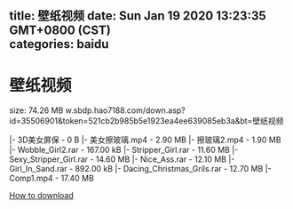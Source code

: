 
title: 壁纸视频
date: Sun Jan 19 2020 13:23:35 GMT+0800 (CST)    
categories: baidu
---

# 壁纸视频
size: 74.26 MB
 w.sbdp.hao7188.com/down.asp?id=35506901&token=521cb2b985b5e1923ea4ee639085eb3a&bt=壁纸视频
 
|- 3D美女屏保 - 0 B
|- 美女擦玻璃.mp4 - 2.90 MB
|- 擦玻璃2.mp4 - 1.90 MB
|- Wobble_Girl2.rar - 167.00 kB
|- Stripper_Girl.rar - 11.60 MB
|- Sexy_Stripper_Girl.rar - 14.60 MB
|- Nice_Ass.rar - 12.10 MB
|- Girl_In_Sand.rar - 892.00 kB
|- Dacing_Christmas_Grils.rar - 12.70 MB
|- Comp1.mp4 - 17.40 MB

[How to download](https://bpcam.bemobtrk.com/go/2ceec3aa-1ca2-46d6-b9ff-aaa5c184517c?jno=71)